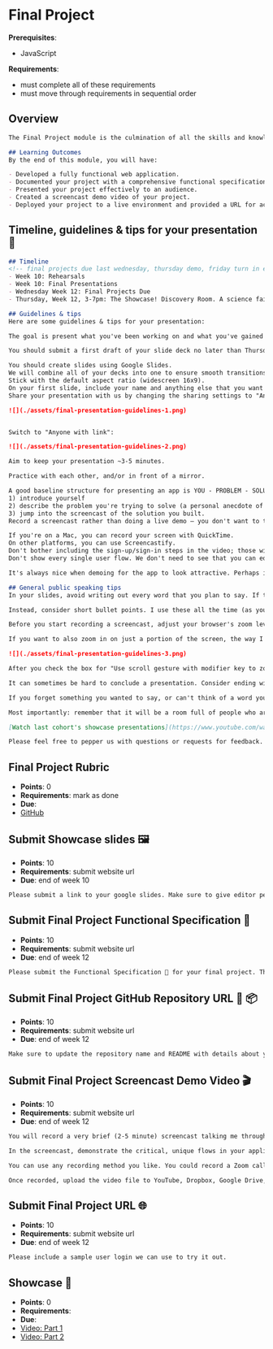 # Final Project

**Prerequisites**:
- JavaScript

**Requirements**:
- must complete all of these requirements
- must move through requirements in sequential order

## Overview
```md
The Final Project module is the culmination of all the skills and knowledge you've gained throughout the course. This module guides you through the process of building, refining, and presenting a fully functional web application. You will demonstrate your ability to identify a problem, develop a solution, and present your project to an audience.

## Learning Outcomes
By the end of this module, you will have:

- Developed a fully functional web application.
- Documented your project with a comprehensive functional specification.
- Presented your project effectively to an audience.
- Created a screencast demo video of your project.
- Deployed your project to a live environment and provided a URL for access.
```

## Timeline, guidelines & tips for your presentation 🎤
```md
## Timeline
<!-- final projects due last wednesday, thursday demo, friday turn in equipment -->
- Week 10: Rehearsals
- Week 10: Final Presentations
- Wednesday Week 12: Final Projects Due
- Thursday, Week 12, 3-7pm: The Showcase! Discovery Room. A science fair style demo where you can network and show off your project with co-workers, friends, and family.

## Guidelines & tips
Here are some guidelines & tips for your presentation:

The goal is present what you've been working on and what you've gained throughout the course.

You should submit a first draft of your slide deck no later than Thursday April 11th, which is when we'll have our rapid-fire rehearsals. "Rapid-fire" means you will present to staff, get feedback, make some updates, present again, get more feedback, make updates — rinse and repeat.

You should create slides using Google Slides.
We will combine all of your decks into one to ensure smooth transitions.
Stick with the default aspect ratio (widescreen 16x9).
On your first slide, include your name and anything else that you want to be displayed while you're walking up to the stage.
Share your presentation with us by changing the sharing settings to "Anyone with link", copying the share link, and submitting it in this assignment:

![](./assets/final-presentation-guidelines-1.png)


Switch to "Anyone with link":

![](./assets/final-presentation-guidelines-2.png)

Aim to keep your presentation ~3-5 minutes.

Practice with each other, and/or in front of a mirror.

A good baseline structure for presenting an app is YOU - PROBLEM - SOLUTION:
1) introduce yourself
2) describe the problem you're trying to solve (a personal anecdote of experiencing the problem is good)
3) jump into the screencast of the solution you built.
Record a screencast rather than doing a live demo — you don't want to take any risks with e.g. the internet going down.

If you're on a Mac, you can record your screen with QuickTime.
On other platforms, you can use Screencastify.
Don't bother including the sign-up/sign-in steps in the video; those will be the same for everyone. Be signed in already and jump straight into the unique parts of the app.
Don't show every single user flow. We don't need to see that you can edit and delete all the things — that is assumed. Focus in on the most interesting/useful flows, or places that were tricky/you're particularly proud of.

It's always nice when demoing for the app to look attractive. Perhaps it's unfair but it's a fact that people don't give as much credit to the same functionality if it doesn't look good. I'm happy to help with CSS/Bootstrap; come grab me and we can pair program.

## General public speaking tips
In your slides, avoid writing out every word that you plan to say. If there's too much text on a slide, your audience will stop paying attention to what you're saying and instead will read the slide.

Instead, consider short bullet points. I use these all the time (as you know) to help me remember what I mean to say, and in what order. But I keep the prompts pretty short, and I use my words to expand.

Before you start recording a screencast, adjust your browser's zoom level to make things as big as you can without making them look awkward.

If you want to also zoom in on just a portion of the screen, the way I do in class, on Mac you enable it in Accessibility Settings:

![](./assets/final-presentation-guidelines-3.png)

After you check the box for "Use scroll gesture with modifier key to zoom", you should be able to hold Control while scrolling up and down to zoom in and out.

It can sometimes be hard to conclude a presentation. Consider ending with a firm "Thank you" (as opposed to rambling on for longer than you intend and then closing with "okay I guess that's it!"). Add a closing slide that says "Thank you" to remind yourself of this.

If you forget something you wanted to say, or can't think of a word you want to use, don't panic. Just keep going — your audience will never know, and won't miss a thing.

Most importantly: remember that it will be a room full of people who are already your fans. Try not to stress (I know it's hard), and try to have fun with it!

[Watch last cohort's showcase presentations](https://www.youtube.com/watch?v=-qE2K8ThbRo)

Please feel free to pepper us with questions or requests for feedback. Thank you!
```

## Final Project Rubric
- **Points**: 0
- **Requirements**:  mark as done
- **Due**: 
- [GitHub](https://github.com/DPI-WE/rubric/blob/main/sdf/final-project/overview.md)

## Submit Showcase slides 🖼️
- **Points**: 10
- **Requirements**: submit website url
- **Due**: end of week 10
```md
Please submit a link to your google slides. Make sure to give editor permissions for presentation and video to anyone with the link.
```

## Submit Final Project Functional Specification 📝
- **Points**: 10
- **Requirements**: submit website url
- **Due**: end of week 12
```md
Please submit the Functional Specification 📝 for your final project. This will be used to evaluate if your final project satisfies the requirements.
```

## Submit Final Project GitHub Repository URL 🔗 📦
- **Points**: 10
- **Requirements**: submit website url
- **Due**: end of week 12
```md
Make sure to update the repository name and README with details about your project. The README normally documents whatever steps are necessary to get the application up and running. If you used a GitHub project for issue tracking make sure to make it public and link to it in the README (or as a comment on this submission).
```

## Submit Final Project Screencast Demo Video 🎬
- **Points**: 10
- **Requirements**: submit website url
- **Due**: end of week 12
```md
You will record a very brief (2-5 minute) screencast talking me through your application. What is the name? What problem does it solve? Who is it for? How does it solve this problem? Imagine that in the future some day you will interview for a position as a product manager, and this screencast will be your way of demonstrating that you rolled up your sleeves and learned how to code at one point.

In the screencast, demonstrate the critical, unique flows in your application. You don't have to walk me through signing-up and signing-in as each user; those are not unique flows. It's usually helpful to pre-create some users and other sample data before starting your recording.

You can use any recording method you like. You could record a Zoom call where you are the only participant and sharing your screen. [Screencastify](https://chrome.google.com/webstore/detail/screencastify-screen-vide/mmeijimgabbpbgpdklnllpncmdofkcpn/related?hl=en) is a free Chrome extension. [Loom](https://www.loom.com/) is also a great option.

Once recorded, upload the video file to YouTube, Dropbox, Google Drive, or whatever service you prefer; but whatever you choose, you must be able to share a link with us **that does not require signing in**. In other words, **anyone with the link** should be able to view the video. On YouTube, this is known as an Unlisted (not Private) video.
```

## Submit Final Project URL 🌐
- **Points**: 10
- **Requirements**: submit website url
- **Due**: end of week 12
```md
Please include a sample user login we can use to try it out.
```

## Showcase 🎉
- **Points**: 0
- **Requirements**: 
- **Due**:
- [Video: Part 1](https://youtu.be/B7uhhCTt43M)
- [Video: Part 2](https://youtu.be/zWwDM8EDT9c)
